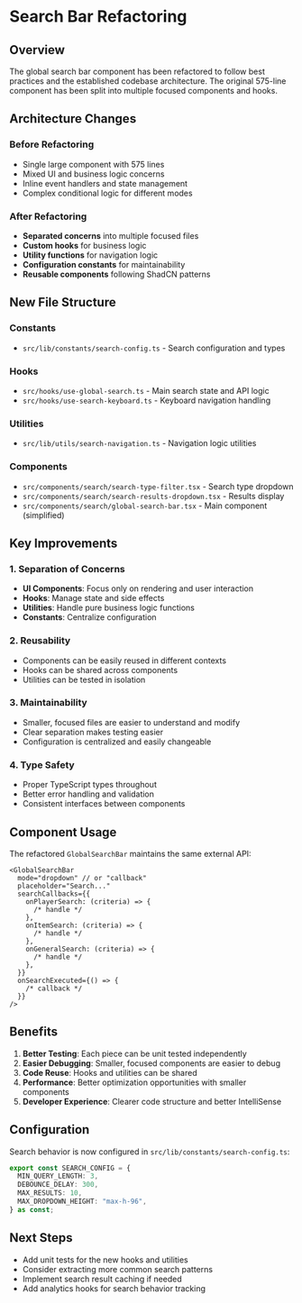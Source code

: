 # Search Bar Refactoring

## Overview

The global search bar component has been refactored to follow best practices and the established codebase architecture. The original 575-line component has been split into multiple focused components and hooks.

## Architecture Changes

### Before Refactoring

- Single large component with 575 lines
- Mixed UI and business logic concerns
- Inline event handlers and state management
- Complex conditional logic for different modes

### After Refactoring

- **Separated concerns** into multiple focused files
- **Custom hooks** for business logic
- **Utility functions** for navigation logic
- **Configuration constants** for maintainability
- **Reusable components** following ShadCN patterns

## New File Structure

### Constants

- `src/lib/constants/search-config.ts` - Search configuration and types

### Hooks

- `src/hooks/use-global-search.ts` - Main search state and API logic
- `src/hooks/use-search-keyboard.ts` - Keyboard navigation handling

### Utilities

- `src/lib/utils/search-navigation.ts` - Navigation logic utilities

### Components

- `src/components/search/search-type-filter.tsx` - Search type dropdown
- `src/components/search/search-results-dropdown.tsx` - Results display
- `src/components/search/global-search-bar.tsx` - Main component (simplified)

## Key Improvements

### 1. Separation of Concerns

- **UI Components**: Focus only on rendering and user interaction
- **Hooks**: Manage state and side effects
- **Utilities**: Handle pure business logic functions
- **Constants**: Centralize configuration

### 2. Reusability

- Components can be easily reused in different contexts
- Hooks can be shared across components
- Utilities can be tested in isolation

### 3. Maintainability

- Smaller, focused files are easier to understand and modify
- Clear separation makes testing easier
- Configuration is centralized and easily changeable

### 4. Type Safety

- Proper TypeScript types throughout
- Better error handling and validation
- Consistent interfaces between components

## Component Usage

The refactored `GlobalSearchBar` maintains the same external API:

```tsx
<GlobalSearchBar
  mode="dropdown" // or "callback"
  placeholder="Search..."
  searchCallbacks={{
    onPlayerSearch: (criteria) => {
      /* handle */
    },
    onItemSearch: (criteria) => {
      /* handle */
    },
    onGeneralSearch: (criteria) => {
      /* handle */
    },
  }}
  onSearchExecuted={() => {
    /* callback */
  }}
/>
```

## Benefits

1. **Better Testing**: Each piece can be unit tested independently
2. **Easier Debugging**: Smaller, focused components are easier to debug
3. **Code Reuse**: Hooks and utilities can be shared
4. **Performance**: Better optimization opportunities with smaller components
5. **Developer Experience**: Clearer code structure and better IntelliSense

## Configuration

Search behavior is now configured in `src/lib/constants/search-config.ts`:

```typescript
export const SEARCH_CONFIG = {
  MIN_QUERY_LENGTH: 3,
  DEBOUNCE_DELAY: 300,
  MAX_RESULTS: 10,
  MAX_DROPDOWN_HEIGHT: "max-h-96",
} as const;
```

## Next Steps

- Add unit tests for the new hooks and utilities
- Consider extracting more common search patterns
- Implement search result caching if needed
- Add analytics hooks for search behavior tracking
